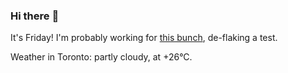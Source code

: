 ### Hi there :wave:

It's Friday! I'm probably working for [this bunch](https://github.com/kohofinancial), de-flaking a test.

Weather in Toronto: partly cloudy, at +26°C.
